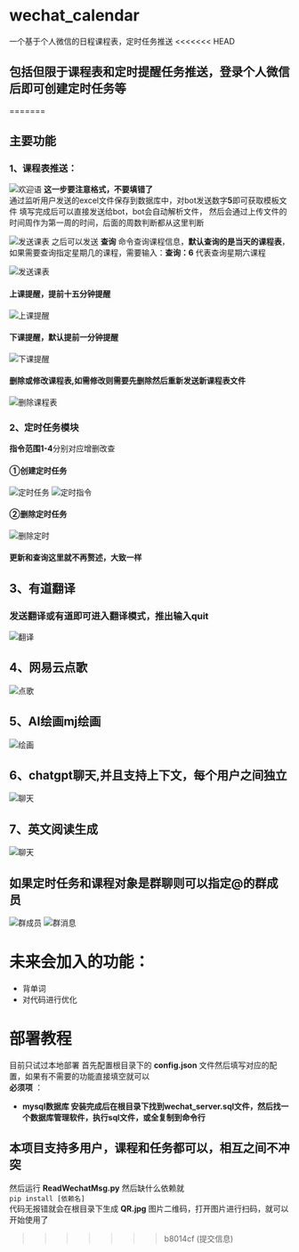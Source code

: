 # wechat_calendar
一个基于个人微信的日程课程表，定时任务推送
<<<<<<< HEAD
## 包括但限于课程表和定时提醒任务推送，登录个人微信后即可创建定时任务等
=======
## 主要功能

### 1、课程表推送：
   ![欢迎语](img/img.png)
**这一步要注意格式，不要填错了**  
    通过监听用户发送的excel文件保存到数据库中，对bot发送数字**5**即可获取模板文件
    填写完成后可以直接发送给bot，bot会自动解析文件，
    然后会通过上传文件的时间周作为第一周的时间，后面的周数判断都从这里判断  
   
   ![发送课表](img/1690188623.png)
    之后可以发送 **查询** 命令查询课程信息，**默认查询的是当天的课程表**，如果需要查询指定星期几的课程，需要输入：**查询：6** 代表查询星期六课程

   ![发送课表](img/1690188767(1).png)

   #### 上课提醒，提前十五分钟提醒
   ![上课提醒](img/img_2.png)

   #### 下课提醒，默认提前一分钟提醒
   ![下课提醒](img/img_3.png)

   #### 删除或修改课程表,如需修改则需要先删除然后重新发送新课程表文件
   ![删除课程表](img/img_4.png)

### 2、定时任务模块
**指令范围1-4**分别对应增删改查
#### ①创建定时任务
   ![定时任务](img/img_6.png)
   ![定时指令](img/img_5.png)
#### ②删除定时任务
   ![删除定时](img/img_7.png)
#### 更新和查询这里就不再赘述，大致一样
## 3、有道翻译
### 发送翻译或有道即可进入翻译模式，推出输入quit
   ![翻译](img/img_9.png)
## 4、网易云点歌
   ![点歌](img/img_11.png)
## 5、AI绘画mj绘画
   ![绘画](img/img_12.png)
## 6、chatgpt聊天,并且支持上下文，每个用户之间独立
   ![聊天](img/img_14.jpg)
## 7、英文阅读生成
   ![聊天](img/img_14.png)    
## 如果定时任务和课程对象是群聊则可以指定@的群成员
   ![群成员](img/img_10.png)
   ![群消息](img/img_13.png)

# 未来会加入的功能：
- 背单词
- 对代码进行优化

# 部署教程
目前只试过本地部署
首先配置根目录下的 **config.json** 文件然后填写对应的配置，如果有不需要的功能直接填空就可以  
**必须项** ：
- **mysql数据库
安装完成后在根目录下找到wechat_server.sql文件，然后找一个数据库管理软件，执行sql文件，或全复制到命令行**

## 本项目支持多用户，课程和任务都可以，相互之间不冲突
然后运行 **ReadWechatMsg.py** 然后缺什么依赖就  
`
pip install [依赖名]  
`  
代码无报错就会在根目录下生成 **QR.jpg** 图片二维码，打开图片进行扫码，就可以开始使用了





>>>>>>> b8014cf (提交信息)
